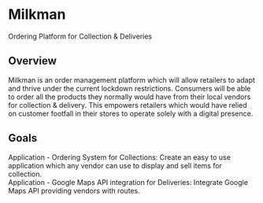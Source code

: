 # Milkman
Ordering Platform for Collection &amp; Deliveries

## Overview
Milkman is an order management platform which will allow retailers to adapt and thrive under the current lockdown restrictions. Consumers will be able to order all the products they normally would have from their local vendors for collection & delivery. This empowers retailers which would have relied on customer footfall in their stores to operate solely with a digital presence.

## Goals
Application - Ordering System for Collections: Create an easy to use application which any vendor can use to display and sell items for collection.<br /> 
Application - Google Maps API integration for Deliveries: Integrate Google Maps API providing vendors with routes.<br />